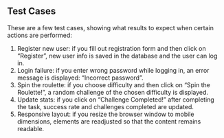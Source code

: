 ## Test Cases
These are a few test cases, showing what results to expect when certain actions are performed:
1. Register new user: if you fill out registration form and then click on “Register”, new user info is saved in the database and the user can log in.
2. Login failure: if you enter wrong password while logging in, an error message is displayed: “Incorrect password”.
3. Spin the roulette: if you choose difficulty and then click on “Spin the Roulette!”, a random challenge of the chosen difficulty is displayed.
4. Update stats: if you click on “Challenge Completed!” after completing the task, success rate and challenges completed are updated.
5. Responsive layout: if you resize the browser window to mobile dimensions, elements are readjusted so that the content remains readable.
